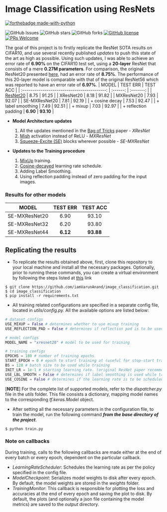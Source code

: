 # Image Classification using ResNets
[![forthebadge made-with-python](http://ForTheBadge.com/images/badges/made-with-python.svg)](https://www.python.org/)

![GitHub Issues](https://img.shields.io/github/issues/iamVarunAnand/image_classification)
![GitHub stars](https://img.shields.io/github/stars/iamVarunAnand/image_classification)
![GitHub forks](https://img.shields.io/github/forks/iamVarunAnand/image_classification)
[![GitHub license](https://img.shields.io/github/license/iamVarunAnand/image_classification.svg)](https://github.com/iamVarunAnand/image_classification/blob/master/LICENSE)
[![PRs Welcome](https://img.shields.io/badge/PR-welcome-brightgreen)](http://makeapullrequest.com)

The goal of this project is to firstly replicate the ResNet SOTA results on CIFAR10, and use several recently published *updates* to push this state of the art as high as possible. Using such updates, I was able to achieve an error rate of **6.90%** on the CIFAR10 test set, using a **20-layer** ResNet that consists of a mere **0.27M parameters**. For comparison, the original ResNet20 presented [here](https://arxiv.org/abs/1512.03385), had an error rate of **8.75%**. The performance of this 20-layer model is comparable with that of the original ResNet56 which was reported to have an error rate of **6.97%**.
|                    MODEL                     | TEST ERR | TEST ACC  |
| :------------------------------------------: | :------: | :-------: |
| [ResNet20](https://arxiv.org/abs/1512.03385) |   8.75   |   91.25   |
|                  XResNet20                   |   8.18   |   91.82   |
|                  MXResNet20                  |   7.93   |   92.07   |
|                SE-MXResNet20                 |   7.81   |   92.19   |
|                + cosine decay                |   7.53   |   92.47   |
|              + label smoothing               |   7.49   |   92.51   |
|                   + mixup                    |   7.03   |   92.97   |
|             + reflection padding             | **6.90** | **93.10** |
- **Model Architecture updates**
	1. All the updates mentioned in the [Bag of Tricks](https://arxiv.org/abs/1812.01187) paper - *XResNet*
	2. [Mish](https://arxiv.org/abs/1908.08681) activation instead of ReLU - *MXResNet*
	3. [Squeeze-Excite (SE)](https://arxiv.org/abs/1709.01507) blocks wherever possible - *SE-MXResNet*
  
- **Updates to the Training procedure**
	1. [MixUp](https://arxiv.org/abs/1710.09412) training.
	2. [Cosine-decayed](https://arxiv.org/abs/1608.03983) learning rate schedule.
	3. Adding Label Smoothing.
	4. Using reflection padding instead of zero padding for the input images.

### Results for other models
|     MODEL     | TEST ERR | TEST ACC  |
| :-----------: | :------: | :-------: |
| SE-MXResNet20 |   6.90   |   93.10   |
| SE-MXResNet32 |   6.20   |   93.80   |
| SE-MXResNet44 | **6.12** | **93.88** |

## Replicating the results
- To replicate the results obtained above, first, clone this repository to your local machine and install all the necessary packages. Optionally, prior to running these commands, you can create a virtual environment by following the steps listed at [this](https://uoa-eresearch.github.io/eresearch-cookbook/recipe/2014/11/26/python-virtual-env/) link
```
$ git clone https://github.com/iamVarunAnand/image_classification.git
$ cd image_classification
$ pip install -r requirements.txt
```
- All training related configurations are specified in a separate config file, located in *utils/config.py.* All the available options are listed below:
```python
# dataset configs
USE_MIXUP = False # determines whether to use mixup training
USE_REFLECTION_PAD = False # determines if reflection pad is to be used for the input images, instead of zero pad

# model configs
MODEL_NAME = "xresnet20" # model to be used for training

# training configs
EPOCHS = 180 # number of training epochs
START_EPOCH = 0 # epoch to start training at (useful for stop-start training)
BS = 128 # batch size to be used while training
INIT_LR = 1e-1 # starting learning rate. (original ResNet paper recommends setting this to 1e-1)
USE_LBL_SMOOTH = False # determines if label smoothing is used while training
USE_COSINE = False # determines if the learning rate is to be scheduled using the cosine decay policy.
```
[**NOTE**] For the complete list of supported models, refer to the *dispatcher.py* file in the *utils* folder. This file consists a dictionary, mapping model names to the corresponding *tf.keras.Model* object.

- After setting all the necessary parameters in the configuration file, to train the model, run the following command ***from the base directory of the project***.
```
$ python train.py
```
### Note on callbacks
During training, calls to the following callbacks are made either at the end of every batch or every epoch, dependent on the particular callback.
- *LearningRateScheduler*: Schedules the learning rate as per the policy specified in the config file.
- *ModelCheckpoint*: Serializes model weights to disk after every epoch. By default, the model weights are stored in the *weights* folder.
- *TrainingMonitor*: This callback is responsible for plotting the loss and accuracies at the end of every epoch and saving the plot to disk. By default, the plots (and optionally a json file containing the model metrics) are saved to the *output* directory.
